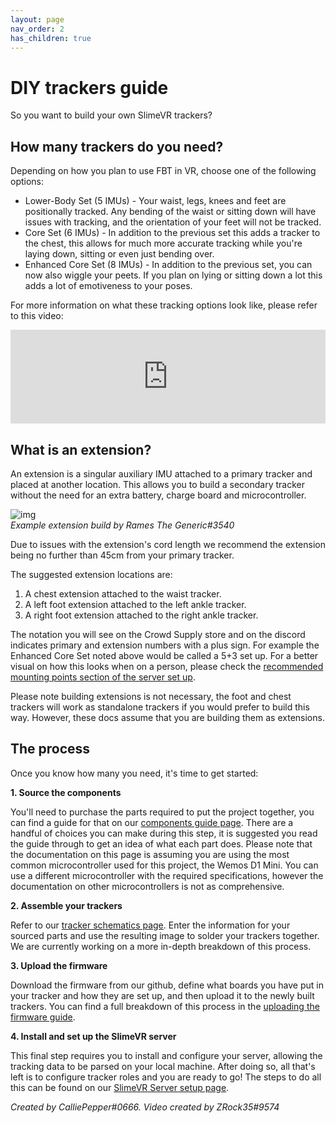 ```yaml
---
layout: page
nav_order: 2
has_children: true
---
```


# DIY trackers guide

So you want to build your own SlimeVR trackers?

## How many trackers do you need?

Depending on how you plan to use FBT in VR, choose one of the following options:

* Lower-Body Set (5 IMUs) - Your waist, legs, knees and feet are positionally tracked. Any bending of the waist or sitting down will have issues with tracking, and the orientation of your feet will not be tracked.
* Core Set (6 IMUs) - In addition to the previous set this adds a tracker to the chest, this allows for much more accurate tracking while you're laying down, sitting or even just bending over.
* Enhanced Core Set (8 IMUs) - In addition to the previous set, you can now also wiggle your peets. If you plan on lying or sitting down a lot this adds a lot of emotiveness to your poses.

For more information on what these tracking options look like, please refer to this video:

<div class="video-container">
<iframe width="100%" height="auto" src="https://www.youtube.com/embed/Nl_6eQV32ys" title="YouTube video player" frameborder="0" allow="accelerometer; autoplay; clipboard-write; encrypted-media; gyroscope; picture-in-picture" allowfullscreen></iframe>
</div>

## What is an extension?

An extension is a singular auxiliary IMU attached to a primary tracker and placed at another location. This allows you to build a secondary tracker without the need for an extra battery, charge board and microcontroller. 

![img](https://i.imgur.com/OxED2eX.png)<br>
*Example extension build by Rames The Generic#3540*

Due to issues with the extension's cord length we recommend the extension being no further than 45cm from your primary tracker. 

The suggested extension locations are:

1. A chest extension attached to the waist tracker.
1. A left foot extension attached to the left ankle tracker.
1. A right foot extension attached to the right ankle tracker.

The notation you will see on the Crowd Supply store and on the discord indicates primary and extension numbers with a plus sign. For example the Enhanced Core Set noted above would be called a 5+3 set up. For a better visual on how this looks when on a person, please check the [recommended mounting points section of the server set up](https://docs.slimevr.dev/slimevr-setup.html#recommended-mounting-points).

Please note building extensions is not necessary, the foot and chest trackers will work as standalone trackers if you would prefer to build this way. However, these docs assume that you are building them as extensions.

## The process

Once you know how many you need, it's time to get started:

**1. Source the components**

You'll need to purchase the parts required to put the project together, you can find a guide for that on our [components guide page](components-guide.md). There are a handful of choices you can make during this step, it is suggested you read the guide through to get an idea of what each part does. Please note that the documentation on this page is assuming you are using the most common microcontroller used for this project, the Wemos D1 Mini. You can use a different microcontroller with the required specifications, however the documentation on other microcontrollers is not as comprehensive.

**2. Assemble your trackers**

Refer to our [tracker schematics page](tracker-schematics.md). Enter the information for your sourced parts and use the resulting image to solder your trackers together. We are currently working on a more in-depth breakdown of this process.

**3. Upload the firmware**

Download the firmware from our github, define what boards you have put in your tracker and how they are set up, and then upload it to the newly built trackers. You can find a full breakdown of this process in the [uploading the firmware guide](upload-firmware-guide.md).

**4. Install and set up the SlimeVR server**

This final step requires you to install and configure your server, allowing the tracking data to be parsed on your local machine. After doing so, all that's left is to configure tracker roles and you are ready to go! The steps to do all this can be found on our [SlimeVR Server setup page](slimevr-setup.md).

*Created by CalliePepper#0666. Video created by ZRock35#9574*